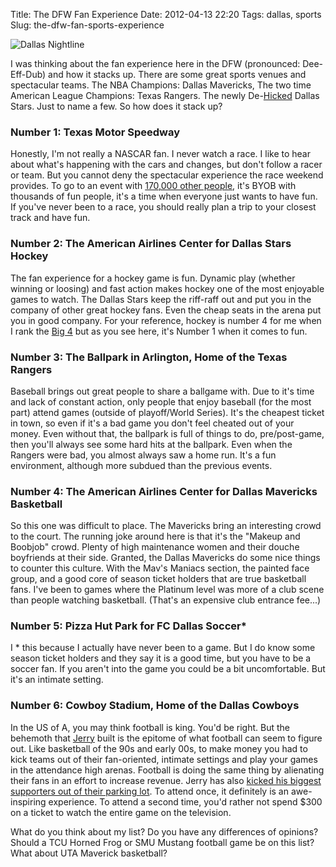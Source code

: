 Title: The DFW Fan Experience
Date: 2012-04-13 22:20
Tags: dallas, sports
Slug: the-dfw-fan-sports-experience

![Dallas Nightline](/static/images/2012/dallas-at-night.jpg "Dallas Nightline")

I was thinking about the fan experience here in the DFW (pronounced: Dee-Eff-Dub) and how it stacks up. There are some great sports venues and spectacular teams. The NBA Champions: Dallas Mavericks, The two time American League Champions: Texas Rangers. The newly De-[Hicked](https://en.wikipedia.org/wiki/Tom_Hicks#Sports) Dallas Stars. Just to name a few. So how does it stack up?

### Number 1: Texas Motor Speedway

Honestly, I'm not really a NASCAR fan. I never watch a race. I like to hear about what's happening with the cars and changes, but don't follow a racer or team. But you cannot deny the spectacular experience the race weekend provides. To go to an event with [170,000 other people](http://espn.go.com/blog/dallas/motorsports/post/_/id/562/estimated-attendance-at-race-168400), it's BYOB with thousands of fun people, it's a time when everyone just wants to have fun. If you've never been to a race, you should really plan a trip to your closest track and have fun.

### Number 2: The American Airlines Center for Dallas Stars Hockey

The fan experience for a hockey game is fun. Dynamic play (whether winning or loosing) and fast action makes hockey one of the most enjoyable games to watch. The Dallas Stars keep the riff-raff out and put you in the company of other great hockey fans. Even the cheap seats in the arena put you in good company. For your reference, hockey is number 4 for me when I rank the [Big 4](https://en.wikipedia.org/wiki/Major_professional_sports_leagues_in_the_United_States_and_Canada) but as you see here, it's Number 1 when it comes to fun.

### Number 3: The Ballpark in Arlington, Home of the Texas Rangers

Baseball brings out great people to share a ballgame with. Due to it's time and lack of constant action, only people that enjoy baseball (for the most part) attend games (outside of playoff/World Series). It's the cheapest ticket in town, so even if it's a bad game you don't feel cheated out of your money. Even without that, the ballpark is full of things to do, pre/post-game, then you'll always see some hard hits at the ballpark. Even when the Rangers were bad, you almost always saw a home run. It's a fun environment, although more subdued than the previous events.

### Number 4: The American Airlines Center for Dallas Mavericks Basketball

So this one was difficult to place. The Mavericks bring an interesting crowd to the court. The running joke around here is that it's the "Makeup and Boobjob" crowd. Plenty of high maintenance women and their douche boyfriends at their side. Granted, the Dallas Mavericks do some nice things to counter this culture. With the Mav's Maniacs section, the painted face group, and a good core of season ticket holders that are true basketball fans. I've been to games where the Platinum level was more of a club scene than people watching basketball. (That's an expensive club entrance fee...)

### Number 5: Pizza Hut Park for FC Dallas Soccer*

I * this because I actually have never been to a game. But I do know some season ticket holders and they say it is a good time, but you have to be a soccer fan. If you aren't into the game you could be a bit uncomfortable. But it's an intimate setting.

### Number 6: Cowboy Stadium, Home of the Dallas Cowboys

In the US of A, you may think football is king. You'd be right. But the behemoth that [Jerry](https://en.wikipedia.org/wiki/Jerry_Jones) built is the epitome of what football can seem to figure out. Like basketball of the 90s and early 00s, to make money you had to kick teams out of their fan-oriented, intimate settings and play your games in the attendance high arenas. Football is doing the same thing by alienating their fans in an effort to increase revenue. Jerry has also [kicked his biggest supporters out of their parking lot](http://americasparkinglot.com/index.htm). To attend once, it definitely is an awe-inspiring experience. To attend a second time, you'd rather not spend $300 on a ticket to watch the entire game on the television.

What do you think about my list? Do you have any differences of opinions? Should a TCU Horned Frog or SMU Mustang football game be on this list? What about UTA Maverick basketball?